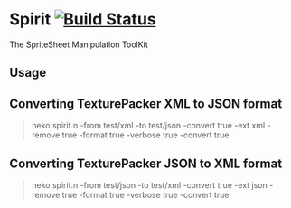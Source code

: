 Spirit [![Build Status](https://travis-ci.org/vpmedia/spirit.hx.png?branch=master)](https://travis-ci.org/vpmedia/spirit.hx)
======

The SpriteSheet Manipulation ToolKit

Usage
-----

## Converting TexturePacker XML to JSON format

> neko spirit.n -from test/xml -to test/json -convert true -ext xml -remove true -format true -verbose true -convert true

## Converting TexturePacker JSON to XML format

> neko spirit.n -from test/json -to test/xml -convert true -ext json -remove true -format true -verbose true -convert true
